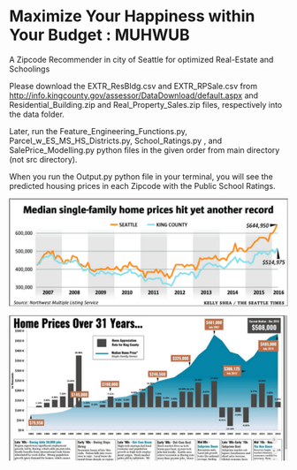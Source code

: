 # Maximize Your Happiness within Your Budget : MUHWUB
A Zipcode Recommender in city of Seattle for optimized Real-Estate and Schoolings

Please download the EXTR_ResBldg.csv and EXTR_RPSale.csv from http://info.kingcounty.gov/assessor/DataDownload/default.aspx
and Residential_Building.zip and Real_Property_Sales.zip files, respectively into the data folder.

Later, run the Feature_Engineering_Functions.py, Parcel_w_ES_MS_HS_Districts.py, School_Ratings.py , and SalePrice_Modelling.py python files in the given order from main directory (not src directory).

When you run the Output.py python file in your terminal, you will see the predicted housing prices in each Zipcode with the Public School Ratings.

![Seattle_RE_Last10Years](./Seattle_RE_Last10Years.png)

![Seattle_Real_Estate_Historical_Data](./Seattle_Real_Estate_Historical_Data.png)
